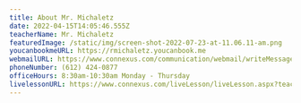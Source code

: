 ```yaml
---
title: About Mr. Michaletz
date: 2022-04-15T14:05:46.555Z
teacherName: Mr. Michaletz
featuredImage: /static/img/screen-shot-2022-07-23-at-11.06.11-am.png
youcanbookmeURL: https://rmichaletz.youcanbook.me
webmailURL: https://www.connexus.com/communication/webmail/writeMessage.aspx?idRecipient=4021484
phoneNumber: (612) 424-0877
officeHours: 8:30am-10:30am Monday - Thursday
livelessonURL: https://www.connexus.com/liveLesson/liveLesson.aspx?teacherId=4021797
---
```



![]()



![]()